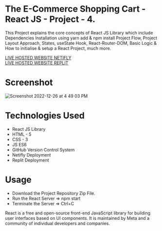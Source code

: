 # The E-Commerce Shopping Cart - React JS - Project - 4.

This Project explains the core concepts of React JS Library which include Dependencies Installation using yarn add & npm install Project Flow, Project Layout Approach, States, useState Hook, React-Router-DOM, Basic Logic &amp; How to initialise &amp; setup a React Project, much more.

[LIVE HOSTED WEBSITE NETIFLY](https://moviezoneapp-reactjs-project1.shubhamshriva15.repl.co/)
</br>
[LIVE HOSTED WEBSITE REPLIT](https://moviezoneapp-reactjs-project1.shubhamshriva15.repl.co/)

# Screenshot

![Screenshot 2022-12-26 at 4 49 03 PM](https://user-images.githubusercontent.com/115470266/209543201-866a26f9-0cce-4185-a60c-e0f368b2bd9a.png)

# Technologies Used

- React JS Library
- HTML - 5
- CSS - 3
- JS ES6
- GitHub Version Control System
- Netifly Deployment
- Replit Deployment

# Usage

- Download the Project Repository Zip File.
- Run the React Server => npm start
- Terminate the Server => Ctrl+C

React is a free and open-source front-end JavaScript library for building user interfaces based on UI components. It is maintained by Meta and a community of individual developers and companies.
